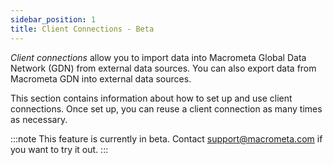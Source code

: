 ```yaml
---
sidebar_position: 1
title: Client Connections - Beta
---
```


_Client connections_ allow you to import data into Macrometa Global Data Network (GDN) from external data sources. You can also export data from Macrometa GDN into external data sources.

This section contains information about how to set up and use client connections. Once set up, you can reuse a client connection as many times as necessary.

:::note
This feature is currently in beta. Contact support@macrometa.com if you want to try it out.
:::

<DocCardList />
